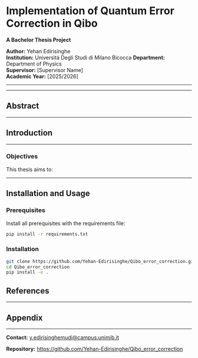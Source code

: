 # Implementation of Quantum Error Correction in Qibo

**A Bachelor Thesis Project**

**Author:** Yehan Edirisinghe  
**Institution:** Università Degli Studi di Milano Bicocca 
**Department:** Department of Physics  
**Supervisor:** [Supervisor Name]  
**Academic Year:** [2025/2026]

---
---

## Abstract




---

<!-- ## Table of Contents

1. [Introduction](#introduction)


--- -->

## Introduction

---

### Objectives

This thesis aims to:

---

## Installation and Usage

### Prerequisites

Install all prerequisites with the requirements file:
```bash
pip install -r requirements.txt
```

### Installation

```bash
git clone https://github.com/Yehan-Edirisinghe/Qibo_error_correction.git
cd Qibo_error_correction
pip install -e .
```

## References


---

## Appendix

---

**Contact:** y.edirisinghemudi@campus.unimib.it

**Repository:** https://github.com/Yehan-Edirisinghe/Qibo_error_correction